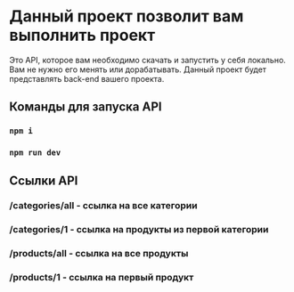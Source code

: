 # Данный проект позволит вам выполнить проект

Это API, которое вам необходимо скачать и запустить у себя локально. Вам не нужно его мeнять или дорабатывать. Данный проект будет представлять back-end вашего проекта.

## Команды для запуска API

### `npm i `
### `npm run dev `

## Ссылки API

### /categories/all - ссылка на все категории
### /categories/1   - ссылка на продукты из первой категории
### /products/all   - ссылка на все продукты
### /products/1     - ссылка на первый продукт